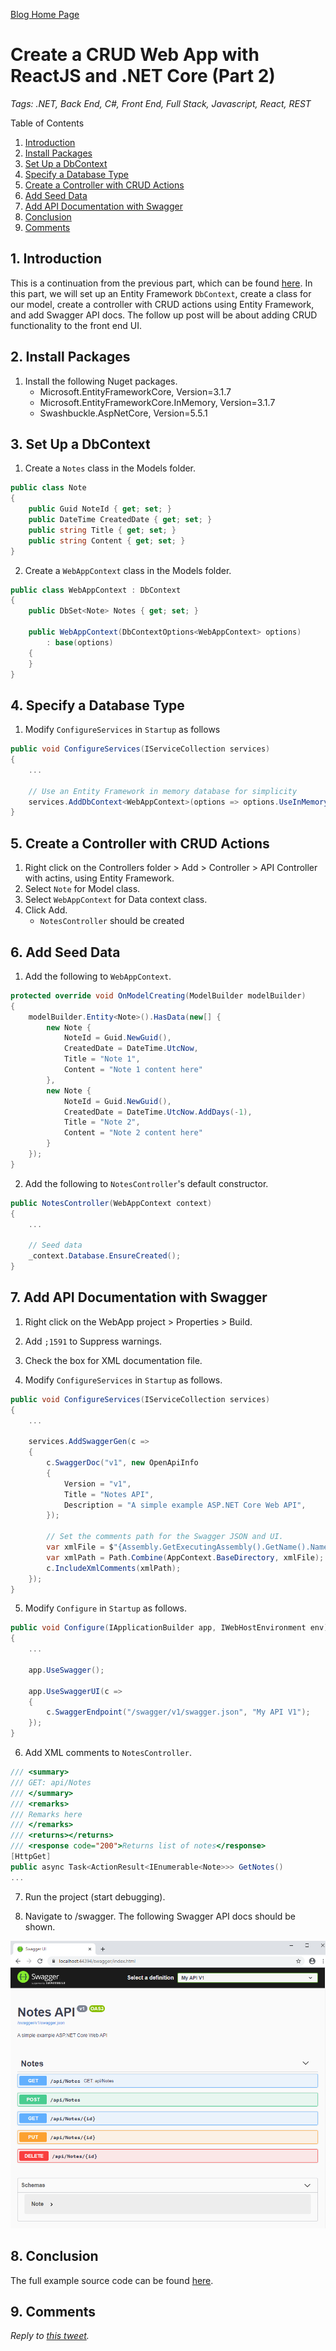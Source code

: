 [Blog Home Page](../../README.md)

# Create a CRUD Web App with ReactJS and .NET Core (Part 2)

_Tags: .NET, Back End, C#, Front End, Full Stack, Javascript, React, REST_

Table of Contents
1. [Introduction](#introduction)
2. [Install Packages](#packages)
3. [Set Up a DbContext](#dbcontext)
4. [Specify a Database Type](#database)
5. [Create a Controller with CRUD Actions](#controller)
6. [Add Seed Data](#seed)
7. [Add API Documentation with Swagger](#doc)
8. [Conclusion](#conclusion)
5. [Comments](#comments)

## 1. <a name='introduction'></a>Introduction

This is a continuation from the previous part, which can be found [here](../2020-08-31_React%20Front%20End%20NET%20Core%20Back%20End/Post.md). In this part, we will set up an Entity Framework `DbContext`, create a class for our model, create a controller with CRUD actions using Entity Framework, and add Swagger API docs. The follow up post will be about adding CRUD functionality to the front end UI.

## 2. <a name='packages'></a>Install Packages

1. Install the following Nuget packages.
   * Microsoft.EntityFrameworkCore, Version=3.1.7
   * Microsoft.EntityFrameworkCore.InMemory, Version=3.1.7
   * Swashbuckle.AspNetCore, Version=5.5.1

## 3. <a name='dbcontext'></a>Set Up a DbContext

1. Create a `Notes` class in the Models folder.

```c#
public class Note
{
    public Guid NoteId { get; set; }
    public DateTime CreatedDate { get; set; }
    public string Title { get; set; }
    public string Content { get; set; }
}
```

2. Create a `WebAppContext` class in the Models folder.

```c#
public class WebAppContext : DbContext
{
    public DbSet<Note> Notes { get; set; }

    public WebAppContext(DbContextOptions<WebAppContext> options)
        : base(options)
    {
    }
}
```

## 4. <a name='database'></a>Specify a Database Type

1. Modify `ConfigureServices` in `Startup` as follows

```c#
public void ConfigureServices(IServiceCollection services)
{
    ...

    // Use an Entity Framework in memory database for simplicity
    services.AddDbContext<WebAppContext>(options => options.UseInMemoryDatabase("WebAppContext"));
}
```

## 5. <a name='controller'></a>Create a Controller with CRUD Actions

1. Right click on the Controllers folder > Add > Controller > API Controller with actins, using Entity Framework.
2. Select `Note` for Model class.
3. Select `WebAppContext` for Data context class.
4. Click Add.
   * `NotesController` should be created

## 6. <a name='seed'></a>Add Seed Data

1. Add the following to `WebAppContext`.

```c#
protected override void OnModelCreating(ModelBuilder modelBuilder)
{
    modelBuilder.Entity<Note>().HasData(new[] {
        new Note {
            NoteId = Guid.NewGuid(),
            CreatedDate = DateTime.UtcNow,
            Title = "Note 1",
            Content = "Note 1 content here"
        },
        new Note {
            NoteId = Guid.NewGuid(),
            CreatedDate = DateTime.UtcNow.AddDays(-1),
            Title = "Note 2",
            Content = "Note 2 content here"
        }
    });
}
```

2. Add the following to `NotesController`'s default constructor.

```c#
public NotesController(WebAppContext context)
{
    ...

    // Seed data
    _context.Database.EnsureCreated();
}
```

## 7. <a name='doc'></a>Add API Documentation with Swagger

1. Right click on the WebApp project > Properties > Build.

2. Add `;1591` to Suppress warnings.

3. Check the box for XML documentation file.

4. Modify `ConfigureServices` in `Startup` as follows.

```c#
public void ConfigureServices(IServiceCollection services)
{
    ...

    services.AddSwaggerGen(c =>
    {
        c.SwaggerDoc("v1", new OpenApiInfo
        {
            Version = "v1",
            Title = "Notes API",
            Description = "A simple example ASP.NET Core Web API",
        });

        // Set the comments path for the Swagger JSON and UI.
        var xmlFile = $"{Assembly.GetExecutingAssembly().GetName().Name}.xml";
        var xmlPath = Path.Combine(AppContext.BaseDirectory, xmlFile);
        c.IncludeXmlComments(xmlPath);
    });
}
```

5. Modify `Configure` in `Startup` as follows.

```c#
public void Configure(IApplicationBuilder app, IWebHostEnvironment env)
{
    ...

    app.UseSwagger();

    app.UseSwaggerUI(c =>
    {
        c.SwaggerEndpoint("/swagger/v1/swagger.json", "My API V1");
    });
}
```

6. Add XML comments to `NotesController`.

```c#
/// <summary>
/// GET: api/Notes
/// </summary>
/// <remarks>
/// Remarks here
/// </remarks>
/// <returns></returns>
/// <response code="200">Returns list of notes</response>
[HttpGet]
public async Task<ActionResult<IEnumerable<Note>>> GetNotes()
...
```

7. Run the project (start debugging).

8. Navigate to /swagger. The following Swagger API docs should be shown.

![Swagger](1_swagger.PNG)

## 8. <a name='conclusion'></a>Conclusion

The full example source code can be found [here](src).

## 9. <a name='comments'></a>Comments

_Reply to [this tweet]()._